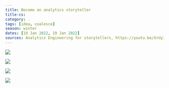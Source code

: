 ```yaml
---
title: Become an analytics storyteller
title-cs: 
category: .
tags: [idea, coalesce]
season: winter
dates: [19 Jan 2022, 19 Jan 2022]
sources: Analytics Engineering for storytellers, https://youtu.be/XrUy3jzuFSE
---
```


![](__desktop/ae-storytelling-1.png)

![](__desktop/ae-storytelling-2.png)

![](__desktop/ae-storytelling-3.png)

![](__desktop/ae-storytelling-4.png)